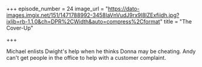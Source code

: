 +++
episode_number = 24
image_url = "https://dato-images.imgix.net/151/1471788992-3458laVnVudJ9rx9l8lZExfiidh.jpg?ixlib=rb-1.1.0&ch=DPR%2CWidth&auto=compress%2Cformat"
title = "The Cover-Up"

+++

Michael enlists Dwight's help when he thinks Donna may be cheating. Andy can't get people in the office to help with a customer complaint.